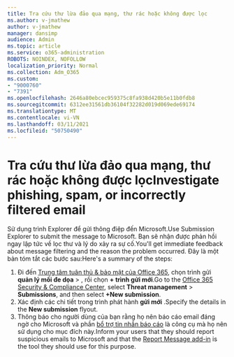 ```yaml
---
title: Tra cứu thư lừa đảo qua mạng, thư rác hoặc không được lọc
ms.author: v-jmathew
author: v-jmathew
manager: dansimp
audience: Admin
ms.topic: article
ms.service: o365-administration
ROBOTS: NOINDEX, NOFOLLOW
localization_priority: Normal
ms.collection: Adm_O365
ms.custom:
- "9000760"
- "7391"
ms.openlocfilehash: 2646a80ebcec959375c8fa938d420b5e11b0fdb8
ms.sourcegitcommit: 6312ee31561db36104f32282d019d069ede69174
ms.translationtype: MT
ms.contentlocale: vi-VN
ms.lasthandoff: 03/11/2021
ms.locfileid: "50750490"
---
```

# <a name="investigate-phishing-spam-or-incorrectly-filtered-email"></a><span data-ttu-id="dc2e8-102">Tra cứu thư lừa đảo qua mạng, thư rác hoặc không được lọc</span><span class="sxs-lookup"><span data-stu-id="dc2e8-102">Investigate phishing, spam, or incorrectly filtered email</span></span>

<span data-ttu-id="dc2e8-103">Sử dụng trình Explorer để gửi thông điệp đến Microsoft.</span><span class="sxs-lookup"><span data-stu-id="dc2e8-103">Use Submission Explorer to submit the message to Microsoft.</span></span> <span data-ttu-id="dc2e8-104">Bạn sẽ nhận được phản hồi ngay lập tức về lọc thư và lý do xảy ra sự cố.</span><span class="sxs-lookup"><span data-stu-id="dc2e8-104">You'll get immediate feedback about message filtering and the reason the problem occurred.</span></span> <span data-ttu-id="dc2e8-105">Đây là một bản tóm tắt các bước sau:</span><span class="sxs-lookup"><span data-stu-id="dc2e8-105">Here's a summary of the steps:</span></span>

1. <span data-ttu-id="dc2e8-106">Đi đến [Trung tâm tuân thủ & bảo mật của Office 365](https://go.microsoft.com/fwlink/p/?linkid=2077143), chọn trình gửi **quản lý mối đe dọa**  >  , rồi chọn **+ trình gửi mới**.</span><span class="sxs-lookup"><span data-stu-id="dc2e8-106">Go to the [Office 365 Security & Compliance Center](https://go.microsoft.com/fwlink/p/?linkid=2077143), select **Threat management** > **Submissions**, and then select **+New submission**.</span></span>
2. <span data-ttu-id="dc2e8-107">Xác định các chi tiết trong trình phát hành **gửi mới** .</span><span class="sxs-lookup"><span data-stu-id="dc2e8-107">Specify the details in the **New submission** flyout.</span></span>
3. <span data-ttu-id="dc2e8-108">Thông báo cho người dùng của bạn rằng họ nên báo cáo email đáng ngờ cho Microsoft và phần [bổ trợ tin nhắn báo cáo](https://go.microsoft.com/fwlink/?linkid=2092385) là công cụ mà họ nên sử dụng cho mục đích này.</span><span class="sxs-lookup"><span data-stu-id="dc2e8-108">Inform your users that they should report suspicious emails to Microsoft and that the [Report Message add-in](https://go.microsoft.com/fwlink/?linkid=2092385) is the tool they should use for this purpose.</span></span>

